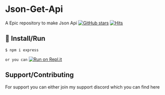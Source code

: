 # Json-Get-Api
A Epic repository to make Json Api
[![GitHub stars](https://img.shields.io/github/stars/RojanGamingYT/Json-Get-Api?style=for-the-badge)](https://github.com/RojanGamingYT/Json-Get-Api/stargazers)
[![Hits](https://hits.seeyoufarm.com/api/count/incr/badge.svg?url=https%3A%2F%2Fgithub.com%2FRojanGamingYT%2FJson-Get-Api&count_bg=%2379C83D&title_bg=%23555555&icon=&icon_color=%23E7E7E7&title=Repo+Views&edge_flat=true)](https://hits.seeyoufarm.com)

## :memo: Install/Run
`$ npm i express`

`or you can`
[![Run on Repl.it](https://repl.it/badge/github/RojanGamingYT/Json-Get-Api)](https://repl.it/github/RojanGamingYT/Json-Get-Api)


## Support/Contributing
For support you can either join my support discord which you can find here

<a href="https://discord.gg/vnVBHCANEA"><img src="https://discord.com/api/guilds/757950038193340467/widget.png?style=banner4" alt="" /></a>
